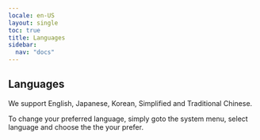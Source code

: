 ```yaml
---
locale: en-US
layout: single
toc: true
title: Languages
sidebar:
  nav: "docs"
---
```


## Languages
We support English, Japanese, Korean, Simplified and Traditional Chinese.

To change your preferred language, simply goto the system menu, select language and choose the the your prefer.